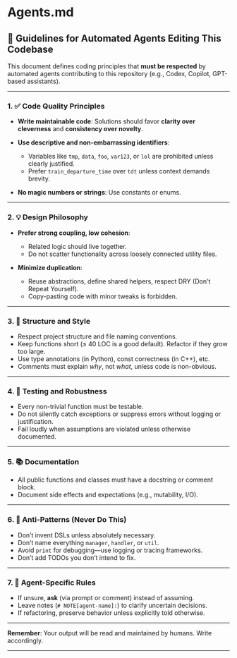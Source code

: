 # Agents.md

## 🧠 Guidelines for Automated Agents Editing This Codebase

This document defines coding principles that **must be respected** by automated agents contributing to this repository (e.g., Codex, Copilot, GPT-based assistants).

---

### 1. ✅ Code Quality Principles

* **Write maintainable code**: Solutions should favor **clarity over cleverness** and **consistency over novelty**.
* **Use descriptive and non-embarrassing identifiers**:

  * Variables like `tmp`, `data`, `foo`, `var123`, or `lol` are prohibited unless clearly justified.
  * Prefer `train_departure_time` over `tdt` unless context demands brevity.
* **No magic numbers or strings**: Use constants or enums.

---

### 2. 💡 Design Philosophy

* **Prefer strong coupling, low cohesion**:

  * Related logic should live together.
  * Do not scatter functionality across loosely connected utility files.
* **Minimize duplication**:

  * Reuse abstractions, define shared helpers, respect DRY (Don't Repeat Yourself).
  * Copy-pasting code with minor tweaks is forbidden.

---

### 3. 🧱 Structure and Style

* Respect project structure and file naming conventions.
* Keep functions short (≤ 40 LOC is a good default). Refactor if they grow too large.
* Use type annotations (in Python), const correctness (in C++), etc.
* Comments must explain *why*, not *what*, unless code is non-obvious.

---

### 4. 🧪 Testing and Robustness

* Every non-trivial function must be testable.
* Do not silently catch exceptions or suppress errors without logging or justification.
* Fail loudly when assumptions are violated unless otherwise documented.

---

### 5. 📚 Documentation

* All public functions and classes must have a docstring or comment block.
* Document side effects and expectations (e.g., mutability, I/O).

---

### 6. 🚫 Anti-Patterns (Never Do This)

* Don’t invent DSLs unless absolutely necessary.
* Don’t name everything `manager`, `handler`, or `util`.
* Avoid `print` for debugging—use logging or tracing frameworks.
* Don’t add TODOs you don’t intend to fix.

---

### 7. 🤖 Agent-Specific Rules

* If unsure, **ask** (via prompt or comment) instead of assuming.
* Leave notes (`# NOTE[agent-name]:`) to clarify uncertain decisions.
* If refactoring, preserve behavior unless explicitly told otherwise.

---

**Remember**: Your output will be read and maintained by humans. Write accordingly.

---

